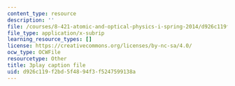 ```yaml
---
content_type: resource
description: ''
file: /courses/8-421-atomic-and-optical-physics-i-spring-2014/d926c119f2bd5f4894f3f5247599138a_TcvY8Nt0ZGA.vtt
file_type: application/x-subrip
learning_resource_types: []
license: https://creativecommons.org/licenses/by-nc-sa/4.0/
ocw_type: OCWFile
resourcetype: Other
title: 3play caption file
uid: d926c119-f2bd-5f48-94f3-f5247599138a
---
```

